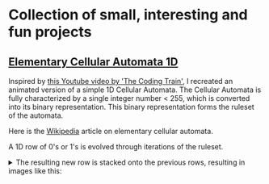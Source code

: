 # Collection of small, interesting and fun projects

## [Elementary Cellular Automata 1D](/cellular_automata_1D/ca.ipynb)
Inspired by [this Youtube video by 'The Coding Train'](https://www.youtube.com/watch?v=Ggxt06qSAe4), I recreated an animated version of a simple 1D Cellular Automata.
The Cellular Automata is fully characterized by a single integer number < 255, which is converted into its binary representation. This binary representation forms the ruleset of the automata.

Here is the [Wikipedia](https://en.wikipedia.org/wiki/Elementary_cellular_automaton) article on elementary cellular automata.

A 1D row of 0's or 1's is evolved through iterations of the ruleset. 

<details>
<summary>The resulting new row is stacked onto the previous rows, resulting in images like this:</summary>

![1](cellular_automata_1D/images/1.png)
![2](cellular_automata_1D/images/2.png)
![3](cellular_automata_1D/images/3.png)
![4](cellular_automata_1D/images/4.png)
</details>
